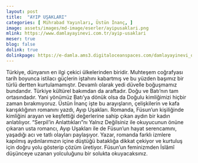 ```yaml
---
layout: post
title:  "AYIP UŞAKLARI"
categories: [ Mihrabad Yayınları, Üstün İnanç, ]
image: assets/images/md-image/eserler/ayipusaklari.png
mlink: https://www.damlayayinevi.com.tr/ayip-usaklari
meser: true
blog: false
dolink: true
dolinkpage: https://e-damla.ams3.digitaloceanspaces.com/damlayayinevi_ornek_sayfalar/9786056667893/index.html
---
```


Türkiye, dünyanın en ilgi çekici ülkelerinden biridir. Muhteşem coğrafyası tarih boyunca istilacı güçlerin iştahını kabartmış ve bu yüzden başımız bir türlü dertten kurtulamamıştır. Devamlı olarak yedi düvelle boğuşmamız bundandır. Türkiye kültürel bakımdan da araftadır. Doğu ve Batı’nın tam ortasındadır. Yani yönümüz Batı’ya dönük olsa da Doğulu kimliğimizi hiçbir zaman bırakmıyoruz. Üstün İnanç işte bu arayışların, çelişkilerin ve kafa karışıklığının romanını yazdı, Ayıp Uşakları. Romanda, Füsun’un kişiliğinde kimliğini arayan ve keşfettiği değerlerine sahip çıkan aydın bir kadın anlatılıyor. “Serpil’in Anlattıkları”nı Yalnız Değilsiniz ile okuyucunun önüne çıkaran usta romancı, Ayıp Uşakları ile de Füsun’un hayat serencamını, yaşadığı acı ve tatlı olayları paylaşıyor. Yazar, romanda farklı izmlere kapılmış aydınlarımızın içine düştüğü bataklığa dikkat çekiyor ve kurtuluş için doğru yolu gösterip çözüm üretiyor. Füsun’un feminizmden İslâmî düşünceye uzanan yolculuğunu bir solukta okuyacaksınız.